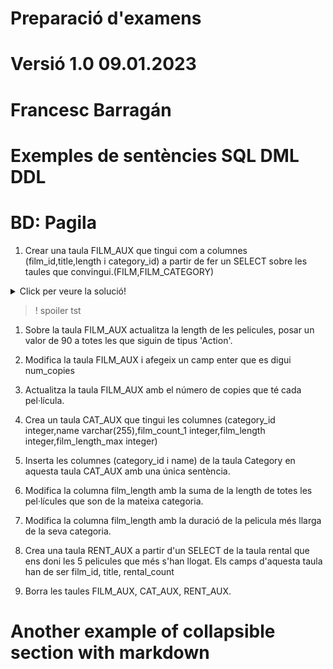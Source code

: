 # Preparació d'examens
# Versió 1.0 09.01.2023
# Francesc Barragán
# Exemples de sentències SQL DML DDL
# BD: Pagila 

1. Crear una taula FILM_AUX que tingui com a columnes (film_id,title,length i category_id) a partir de fer un SELECT sobre les taules que convingui.(FILM,FILM_CATEGORY)

<details>
  <summary>Click per veure la solució!</summary>
  
  ## SQL
   
  CREATE TABLE FILM_AUX AS (
    SELECT film_id,title,length,category_id
    FROM FILM fi
    INNER JOIN film_category fc on fi.film_id=fc.film_id
    INNER JOIN category ca on ca.category_id=fc.category_id
  )


</details>




>! spoiler tst

1. Sobre la taula FILM_AUX actualitza la length de les pelicules, posar un valor de 90 a totes les que siguin de tipus 'Action'.

2. Modifica la taula FILM_AUX i afegeix un camp enter que es digui num_copies

3. Actualitza la taula FILM_AUX amb el número de copies que té cada pel·lícula.

4. Crea un taula CAT_AUX que tingui les columnes (category_id integer,name varchar(255),film_count_1 integer,film_length integer,film_length_max integer)

5. Inserta  les columnes (category_id i name) de la taula Category en aquesta taula CAT_AUX amb una única sentència.

6. Modifica la columna film_length amb la suma de la length de totes les pel·lícules que son de la mateixa categoria.

7. Modifica la columna film_length amb la duració de la pelicula més llarga de la seva categoria.

8. Crea una taula RENT_AUX a partir d'un SELECT de la taula rental que ens doni les 5 pelicules que més s'han llogat. Els camps d'aquesta taula han de ser film_id, title, rental_count

9.  Borra les taules FILM_AUX, CAT_AUX, RENT_AUX.



# Another example of collapsible section with markdown

